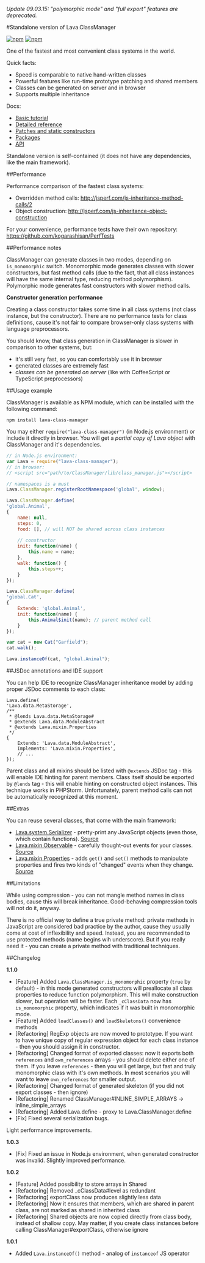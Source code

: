 <i>Update 09.03.15: "polymorphic mode" and "full export" features are deprecated.</i>

#Standalone version of Lava.ClassManager

[![npm](https://img.shields.io/npm/v/lava-class-manager.svg)](https://www.npmjs.com/package/lava-class-manager)
[![npm](https://img.shields.io/npm/l/lava-class-manager.svg)]()

One of the fastest and most convenient class systems in the world.

Quick facts:
- Speed is comparable to native hand-written classes
- Powerful features like run-time prototype patching and shared members
- Classes can be generated on server and in browser
- Supports multiple inheritance

Docs:
- [Basic tutorial](http://www.lava-framework.com/www/doc/tutorial/Classes.html)
- [Detailed reference](http://www.lava-framework.com/www/doc/reference/Classes.html)
- [Patches and static constructors](http://www.lava-framework.com/www/doc/reference/ClassPatches.html)
- [Packages](http://www.lava-framework.com/www/doc/reference/Packages.html)
- [API](http://www.lava-framework.com/www/doc/object/Lava.ClassManager.html)

Standalone version is self-contained (it does not have any dependencies, like the main framework).

##Performance

Performance comparison of the fastest class systems:
- Overridden method calls: http://jsperf.com/js-inheritance-method-calls/2
- Object construction: http://jsperf.com/js-inheritance-object-construction

For your convenience, performance tests have their own repository:
https://github.com/kogarashisan/PerfTests

##Performance notes

ClassManager can generate classes in two modes, depending on `is_monomorphic` switch.
Monomorphic mode generates classes with slower constructors, but fast method calls 
(due to the fact, that all class instances will have the same internal type, reducing method polymorphism).
Polymorphic mode generates fast constructors with slower method calls.

<b>Constructor generation performance</b>

Creating a class constructor takes some time in all class systems (not class instance, but the constructor).
There are no performance tests for class definitions, cause it's not fair to compare 
browser-only class systems with language preprocessors.

You should know, that class generation in ClassManager is slower in comparison to other systems, but:
- it's still very fast, so you can comfortably use it in browser
- generated classes are extremely fast
- <i>classes can be generated on server</i> (like with CoffeeScript or TypeScript preprocessors)

##Usage example

ClassManager is available as NPM module, which can be installed with the following command:

```
npm install lava-class-manager
```

You may either `require("lava-class-manager")` (in Node.js environment) or include it directly in browser.
You will get a <i>partial copy of Lava object</i> with ClassManager and it's dependencies.

```javascript
// in Node.js environment:
var Lava = require("lava-class-manager");
// in browser:
// <script src="path/to/ClassManager/lib/class_manager.js"></script>

// namespaces is a must
Lava.ClassManager.registerRootNamespace('global', window);

Lava.ClassManager.define(
'global.Animal',
{
	name: null,
	steps: 0,
	food: [], // will NOT be shared across class instances
	
	// constructor
	init: function(name) {
		this.name = name;
	},
	walk: function() {
		this.steps++;
	}
});

Lava.ClassManager.define(
'global.Cat',
{
	Extends: 'global.Animal',
	init: function(name) {
		this.Animal$init(name); // parent method call
	}
});

var cat = new Cat("Garfield");
cat.walk();

Lava.instanceOf(cat, "global.Animal");
```

##JSDoc annotations and IDE support

You can help IDE to recognize ClassManager inheritance model by adding proper JSDoc comments to each class:

```
Lava.define(
'Lava.data.MetaStorage',
/**
 * @lends Lava.data.MetaStorage#
 * @extends Lava.data.ModuleAbstract
 * @extends Lava.mixin.Properties
 */
{
	Extends: 'Lava.data.ModuleAbstract',
	Implements: 'Lava.mixin.Properties',
	// ...
});
```

Parent class and all mixins should be listed with `@extends` JSDoc tag - this will enable IDE hinting for parent members.
Class itself should be exported by `@lends` tag - this will enable hinting on constructed object instances.
This technique works in PHPStorm. Unfortunately, parent method calls can not be automatically recognized at this moment.

##Extras

You can reuse several classes, that come with the main framework:
- [Lava.system.Serializer](http://www.lava-framework.com/www/doc/class/Lava.system.Serializer.html) - 
pretty-print any JavaScript objects (even those, which contain functions). 
[Source](https://github.com/kogarashisan/LiquidLava/blob/master/src/System/Serializer.class.js)
- [Lava.mixin.Observable](http://www.lava-framework.com/www/doc/class/Lava.mixin.Observable.html) - 
carefully thought-out events for your classes. 
[Source](https://github.com/kogarashisan/LiquidLava/blob/master/src/Mixin/Observable.class.js)
- [Lava.mixin.Properties](http://www.lava-framework.com/www/doc/class/Lava.mixin.Properties.html) -
adds `get()` and `set()` methods to manipulate properties and fires two kinds of "changed" events when they change.
[Source](https://github.com/kogarashisan/LiquidLava/blob/master/src/Mixin/Properties.class.js)

##Limitations

While using compression - you can not mangle method names in class bodies, cause this will break inheritance.
Good-behaving compression tools will not do it, anyway.

There is no official way to define a true private method: private methods in JavaScript are considered 
bad practice by the author, cause they usually come at cost of inflexibility and speed. Instead, you are recommended 
to use protected methods (name begins wih underscore). But if you really need it - you can create a private method with
traditional techniques.

##Changelog

<b>1.1.0</b>

- [Feature] Added `Lava.ClassManager.is_monomorphic` property (`true` by default) - in this mode
generated constructors will preallocate all class properties to reduce function polymorphism. 
This will make construction slower, but operation will be faster.
Each `_cClassData` now has `is_monomorphic` property, which indicates if it was built in monomorphic mode.
- [Feature] Added `loadClasses()` and `loadSkeletons()` convenience methods
- [Refactoring] RegExp objects are now moved to prototype. If you want to have unique copy of regular expression object
for each class instance - then you should assign it in constructor.
- [Refactoring] Changed format of exported classes: now it exports both `references` and `own_references` arrays -
you should delete either one of them. If you leave `references` - then you will get large, but fast and
truly monomorphic class with it's own methods. In most scenarios you will want to leave `own_references` for smaller output.
- [Refactoring] Changed format of generated skeleton (if you did not export classes - then ignore)
- [Refactoring] Renamed ClassManager#INLINE_SIMPLE_ARRAYS -> inline_simple_arrays
- [Refactoring] Added Lava.define - proxy to Lava.ClassManager.define
- [Fix] Fixed several serialization bugs. 

Light performance improvements.

<b>1.0.3</b>
- [Fix] Fixed an issue in Node.js environment, when generated constructor was invalid. Slightly improved performance.

<b>1.0.2</b>

- [Feature] Added possibility to store arrays in Shared
- [Refactoring] Removed _cClassData#level as redundant
- [Refactoring] exportClass now produces slightly less data
- [Refactoring] Now it ensures that members, which are shared in parent class, are not marked as shared in inherited class
- [Refactoring] Shared objects are now copied directly from class body, instead of shallow copy.
May matter, if you create class instances before calling ClassManager#exportClass, otherwise ignore

<b>1.0.1</b>

- Added `Lava.instanceOf()` method - analog of `instanceof` JS operator